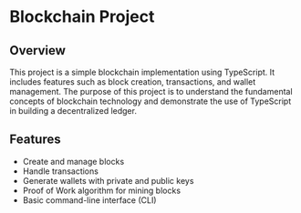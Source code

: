 # Blockchain Project

## Overview

This project is a simple blockchain implementation using TypeScript. It includes features such as block creation, transactions, and wallet management. The purpose of this project is to understand the fundamental concepts of blockchain technology and demonstrate the use of TypeScript in building a decentralized ledger.

## Features

- Create and manage blocks
- Handle transactions
- Generate wallets with private and public keys
- Proof of Work algorithm for mining blocks
- Basic command-line interface (CLI)
